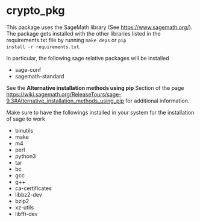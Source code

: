 # crypto_pkg

This package uses the SageMath library (See https://www.sagemath.org/). The package gets installed with the other libraries listed in the requirements.txt file by running <code>make deps</code> or <code>pip install -r requirements.txt</code>.

In particular, the following sage relative packages will be installed
- sage-conf
- sagemath-standard

See the <b>Alternative installation methods using pip</b> Section of the page https://wiki.sagemath.org/ReleaseTours/sage-9.3#Alternative_installation_methods_using_pip for additional information.

Make sure to have the followings installed in your system for the installation of sage to work

- binutils 
- make 
- m4 
- perl 
- python3 
- tar 
- bc 
- gcc 
- g++ 
- ca-certificates 
- libbz2-dev 
- bzip2 
- xz-utils 
- libffi-dev
